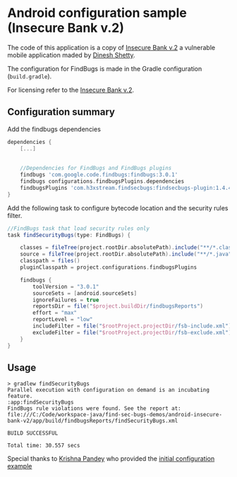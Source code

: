 # Android configuration sample (Insecure Bank v.2)

The code of this application is a copy of [Insecure Bank v.2](https://github.com/dineshshetty/Android-InsecureBankv2) a vulnerable mobile application maded by [Dinesh Shetty](https://github.com/dineshshetty).

The configuration for FindBugs is made in the Gradle configuration (`build.gradle`).

For licensing refer to the [Insecure Bank v.2](https://github.com/dineshshetty/Android-InsecureBankv2).

## Configuration summary

Add the findbugs dependencies

```groovy
dependencies {
    [...]
    
    
    //Dependencies for FindBugs and FindBugs plugins
    findbugs 'com.google.code.findbugs:findbugs:3.0.1'
    findbugs configurations.findbugsPlugins.dependencies
    findbugsPlugins 'com.h3xstream.findsecbugs:findsecbugs-plugin:1.4.4'
}
```

Add the following task to configure bytecode location and the security rules filter.

```groovy
//FindBugs task that load security rules only
task findSecurityBugs(type: FindBugs) {

    classes = fileTree(project.rootDir.absolutePath).include("**/*.class");
    source = fileTree(project.rootDir.absolutePath).include("**/*.java");
    classpath = files()
    pluginClasspath = project.configurations.findbugsPlugins

    findbugs {
        toolVersion = "3.0.1"
        sourceSets = [android.sourceSets]
        ignoreFailures = true
        reportsDir = file("$project.buildDir/findbugsReports")
        effort = "max"
        reportLevel = "low"
        includeFilter = file("$rootProject.projectDir/fsb-include.xml")
        excludeFilter = file("$rootProject.projectDir/fsb-exclude.xml")
    }
}
```

## Usage

```
> gradlew findSecurityBugs
Parallel execution with configuration on demand is an incubating feature.
:app:findSecurityBugs
FindBugs rule violations were found. See the report at: file:///C:/Code/workspace-java/find-sec-bugs-demos/android-insecure-bank-v2/app/build/findbugsReports/findSecurityBugs.xml

BUILD SUCCESSFUL

Total time: 30.557 secs
```

Special thanks to [Krishna Pandey](https://github.com/krishna-pandey) who provided the [initial configuration example](https://github.com/find-sec-bugs/find-sec-bugs/issues/134#issuecomment-162152102)